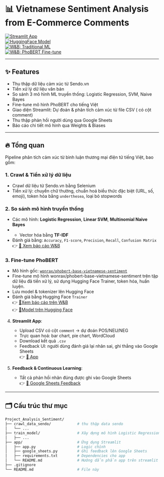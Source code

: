 # 📊 Vietnamese Sentiment Analysis from E-Commerce Comments

[![Streamlit App](https://img.shields.io/badge/Streamlit-App-blue?logo=streamlit)](https://projectanalysissentiment.streamlit.app)  
[![HuggingFace Model](https://img.shields.io/badge/HuggingFace-phobert--vietnamese--sentiment-orange?logo=huggingface)](https://huggingface.co/Huy111204/phobert-vietnamese-sentiment/tree/main)  
[![W&B: Traditional ML](https://img.shields.io/badge/W%26B-Traditional%20ML-yellow?logo=wandb)](https://wandb.ai/hoanghuytp9-7-tr-ng-h-kinh-t-tp-h-ch-minh-ueh/traditional_ml-vs-phobert/reports/So-s-nh-hi-u-su-t-c-c-m-h-nh-Machine-Learning-trong-ph-n-lo-i-c-m-x-c-ti-ng-Vi-t--VmlldzoxMzU2MTAxNA?accessToken=a01w3r7vp17l89ogcpiffnhbe18g68fe5wa437jfxin4o2z0v1g2yr4wmp6a24lu)  
[![W&B: PhoBERT Fine-tune](https://img.shields.io/badge/W%26B-PhoBERT%20Fine--tune-red?logo=wandb)](https://wandb.ai/hoanghuytp9-7-tr-ng-h-kinh-t-tp-h-ch-minh-ueh/yvq0mzam)

---
## ✨ Features

-  Thu thập dữ liệu cảm xúc từ Sendo.vn
-  Tiền xử lý dữ liệu văn bản
-  So sánh 3 mô hình ML truyền thống: Logistic Regression, SVM, Naive Bayes
-  Fine-tune mô hình PhoBERT cho tiếng Việt
-  Giao diện Streamlit: Dự đoán & phân tích cảm xúc từ file CSV ( có cột comment)
-  Thu thập phản hồi người dùng qua Google Sheets
-  Báo cáo chi tiết mô hình qua Weights & Biases
---
## 🔥 Tổng quan

Pipeline phân tích cảm xúc từ bình luận thương mại điện tử tiếng Việt, bao gồm:

### 1. **Crawl & Tiền xử lý dữ liệu**
   - Crawl dữ liệu từ Sendo.vn bằng Selenium    
   - Tiền xử lý: chuyển chữ thường, chuẩn hoá biểu thức đặc biệt (URL, số, emoji), token hóa bằng `underthesea`, loại bỏ stopwords  

### 2. **So sánh mô hình truyền thống**
   - Các mô hình: **Logistic Regression**, **Linear SVM**, **Multinomial Naive Bayes**
   - - Vector hóa bằng **TF-IDF**
   - Đánh giá bằng: `Accuracy`, `F1-score`, `Precision`, `Recall`, `Confusion Matrix`  
   👉 [🔗 Xem báo cáo W&B](https://wandb.ai/hoanghuytp9-7-tr-ng-h-kinh-t-tp-h-ch-minh-ueh/traditional_ml-vs-phobert/reports/So-s-nh-hi-u-su-t-c-c-m-h-nh-Machine-Learning-trong-ph-n-lo-i-c-m-x-c-ti-ng-Vi-t--VmlldzoxMzU2MTAxNA?accessToken=a01w3r7vp17l89ogcpiffnhbe18g68fe5wa437jfxin4o2z0v1g2yr4wmp6a24lu)

### 3. **Fine-tune PhoBERT**
   - Mô hình gốc: [`wonrax/phobert-base-vietnamese-sentiment`](https://huggingface.co/wonrax/phobert-base-vietnamese-sentiment)
   - Fine-tune mô hình wonrax/phobert-base-vietnamese-sentiment trên tập dữ liệu đã tiền xử lý, sử dụng Hugging Face Trainer, token hóa, huấn luyện. 
   - Lưu model & tokenizer lên Hugging Face
   - Đánh giá bằng Hugging Face `Trainer`    
   👉 [🔗Xem báo cáo trên W&B](https://wandb.ai/hoanghuytp9-7-tr-ng-h-kinh-t-tp-h-ch-minh-ueh/yvq0mzam)  
   👉 [🔗Model trên Hugging Face](https://huggingface.co/Huy111204/phobert-vietnamese-sentiment)

4. **Streamlit App**:  
   - Upload CSV có cột `comment` → dự đoán POS/NEU/NEG  
   - Trực quan hoá: bar chart, pie chart, WordCloud  
   - Download kết quả `.csv`  
   - Feedback UI: người dùng đánh giá lại nhãn sai, ghi thẳng vào Google Sheets  
   👉 [🔗 App]([https://projectanalysissentiment.streamlit.app](https://projectanalysissentiment.streamlit.app/))

5. **Feedback & Continuous Learning**:  
   - Tất cả phản hồi nhãn đúng được ghi vào Google Sheets  
   👉 [🔗 Google Sheets Feedback](https://docs.google.com/spreadsheets/d/11GFPE5lCZZw3zrmzV0dEQw1QBXHszPAECNX52iM6uPg/edit?usp=sharing)

---

## 🗂️ Cấu trúc thư mục

```bash
Project_Analysis_Sentiment/
├── crawl_data_sendo/            # thu thập data sendo 
│   └── ...
├── train_model/                 # Xây dựng mô hình Logistic Regression , SVM , Naive Bayes và phobert được Fine‑tune bởi wonrax
│   ├── ...                     
├── app/                         # Ứng dụng Streamlit
│   ├── app.py                   # Logic chính
│   ├── google_sheets.py         # Ghi feedback lên Google Sheets
│   ├── requirements.txt         # Dependencies cho app
│   └── README.md                # Hướng dẫn phần app trên streamlit và cách chạy app cục bộ
├── .gitignore
└── README.md                    # File này
